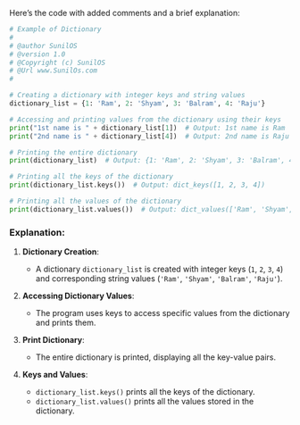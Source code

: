 Here’s the code with added comments and a brief explanation:

```python
# Example of Dictionary
#
# @author SunilOS  
# @version 1.0
# @Copyright (c) SunilOS  
# @Url www.SunilOs.com
#

# Creating a dictionary with integer keys and string values
dictionary_list = {1: 'Ram', 2: 'Shyam', 3: 'Balram', 4: 'Raju'}

# Accessing and printing values from the dictionary using their keys
print("1st name is " + dictionary_list[1])  # Output: 1st name is Ram
print("2nd name is " + dictionary_list[4])  # Output: 2nd name is Raju

# Printing the entire dictionary
print(dictionary_list)  # Output: {1: 'Ram', 2: 'Shyam', 3: 'Balram', 4: 'Raju'}

# Printing all the keys of the dictionary
print(dictionary_list.keys())  # Output: dict_keys([1, 2, 3, 4])

# Printing all the values of the dictionary
print(dictionary_list.values())  # Output: dict_values(['Ram', 'Shyam', 'Balram', 'Raju'])
```

### Explanation:

1. **Dictionary Creation**:
   - A dictionary `dictionary_list` is created with integer keys (`1`, `2`, `3`, `4`) and corresponding string values (`'Ram'`, `'Shyam'`, `'Balram'`, `'Raju'`).

2. **Accessing Dictionary Values**:
   - The program uses keys to access specific values from the dictionary and prints them.

3. **Print Dictionary**:
   - The entire dictionary is printed, displaying all the key-value pairs.

4. **Keys and Values**:
   - `dictionary_list.keys()` prints all the keys of the dictionary.
   - `dictionary_list.values()` prints all the values stored in the dictionary.